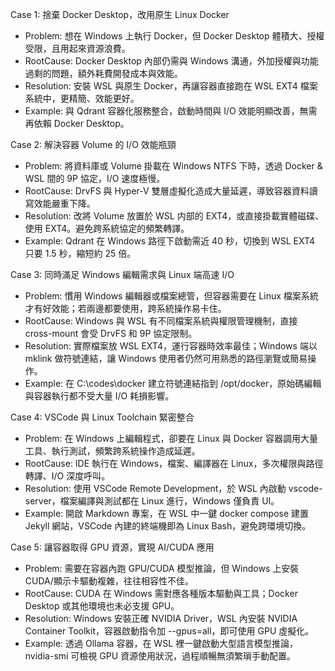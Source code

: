 Case 1: 捨棄 Docker Desktop，改用原生 Linux Docker  
- Problem: 想在 Windows 上執行 Docker，但 Docker Desktop 體積大、授權受限，且用起來資源浪費。  
- RootCause: Docker Desktop 內部仍需與 Windows 溝通，外加授權與功能過剩的問題，額外耗費開發成本與效能。  
- Resolution: 安裝 WSL 與原生 Docker，再讓容器直接跑在 WSL EXT4 檔案系統中，更精簡、效能更好。  
- Example: 與 Qdrant 容器化服務整合，啟動時間與 I/O 效能明顯改善，無需再依賴 Docker Desktop。

Case 2: 解決容器 Volume 的 I/O 效能瓶頸  
- Problem: 將資料庫或 Volume 掛載在 Windows NTFS 下時，透過 Docker & WSL 間的 9P 協定，I/O 速度極慢。  
- RootCause: DrvFS 與 Hyper-V 雙層虛擬化造成大量延遲，導致容器資料讀寫效能嚴重下降。  
- Resolution: 改將 Volume 放置於 WSL 内部的 EXT4，或直接掛載實體磁碟、使用 EXT4。避免跨系統協定的頻繁轉譯。  
- Example: Qdrant 在 Windows 路徑下啟動需近 40 秒，切換到 WSL EXT4 只要 1.5 秒，縮短約 25 倍。

Case 3: 同時滿足 Windows 編輯需求與 Linux 端高速 I/O  
- Problem: 慣用 Windows 編輯器或檔案總管，但容器需要在 Linux 檔案系統才有好效能；若兩邊都要使用，跨系統操作易卡住。  
- RootCause: Windows 與 WSL 有不同檔案系統與權限管理機制，直接 cross-mount 會受 DrvFS 和 9P 協定限制。  
- Resolution: 實際檔案放 WSL EXT4，運行容器時效率最佳；Windows 端以 mklink 做符號連結，讓 Windows 使用者仍然可用熟悉的路徑瀏覽或簡易操作。  
- Example: 在 C:\codes\docker 建立符號連結指到 /opt/docker，原始碼編輯與容器執行都不受大量 I/O 耗損影響。

Case 4: VSCode 與 Linux Toolchain 緊密整合  
- Problem: 在 Windows 上編輯程式，卻要在 Linux 與 Docker 容器調用大量工具、執行測試，頻繁跨系統操作造成延遲。  
- RootCause: IDE 執行在 Windows，檔案、編譯器在 Linux，多次權限與路徑轉譯、I/O 深度呼叫。  
- Resolution: 使用 VSCode Remote Development，於 WSL 內啟動 vscode-server，檔案編譯與測試都在 Linux 進行，Windows 僅負責 UI。  
- Example: 開啟 Markdown 專案，在 WSL 中一鍵 docker compose 建置 Jekyll 網站，VSCode 內建的終端機即為 Linux Bash，避免跨環境切換。

Case 5: 讓容器取得 GPU 資源，實現 AI/CUDA 應用  
- Problem: 需要在容器內跑 GPU/CUDA 模型推論，但 Windows 上安裝 CUDA/顯示卡驅動複雜，往往相容性不佳。  
- RootCause: CUDA 在 Windows 需對應各種版本驅動與工具；Docker Desktop 或其他環境也未必支援 GPU。  
- Resolution: Windows 安裝正確 NVIDIA Driver，WSL 內安裝 NVIDIA Container Toolkit，容器啟動指令加 --gpus=all，即可使用 GPU 虛擬化。  
- Example: 透過 Ollama 容器，在 WSL 裡一鍵啟動大型語言模型推論，nvidia-smi 可檢視 GPU 資源使用狀況，過程順暢無須繁瑣手動配置。